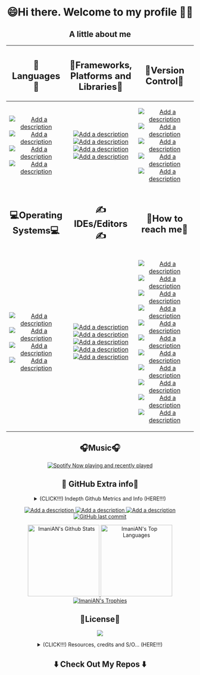 <h1 align="center"> <!--- Level 2 Heading to align contents -->
  😄Hi there. Welcome to my profile 🤗👋
</h1>

<h2 align="center">A little about me</h2> <!--- Level 2 Heading to align contents -->
<table> <!--- Table Grid format for readability -->
  <thead>
    <tr>
      <th>
        <h2 align="center">🧠Languages🧠</h2> <!--- Level 2 Heading to align contents -->
      </th>
      <th>
        <h2 align="center">🥋Frameworks, Platforms and Libraries🥋</h2> <!--- Level 2 Heading to align contents -->
      </th>
      <th>
        <h2 align="center">🧙Version Control🧙 </h2> <!--- Level 2 Heading to align contents -->
      </th>
    </tr>
  </thead>
  <tbody>
    <tr>
      <td> <!--- Contents for "🧠Languages🧠" -->
        <p align="center"> <!--- P tag to align contents -->
          <a href="https://www.microsoft.com/en-us/sql-server/sql-server-downloads">
            <img src="https://img.shields.io/badge/Microsoft%20SQL%20Sever-CC2927?style=for-the-badge&logo=microsoft%20sql%20server&logoColor=white" alt="Add a description" title= "Click on the link and check out the URL">
          </a>
          <a href="https://www.javascript.com/">
            <img src="https://img.shields.io/badge/javascript-%23323330.svg?style=for-the-badge&logo=javascript&logoColor=%23F7DF1E" alt="Add a description" title= "Click on the link and check out the URL">
          </a>
          <a href="https://www.python.org/">
            <img src="https://img.shields.io/badge/python-3670A0?style=for-the-badge&logo=python&logoColor=ffdd54" alt="Add a description" title= "Click on the link and check out the URL">
          </a>
          <a href="https://docs.microsoft.com/en-us/dotnet/csharp/">
            <img src="https://img.shields.io/badge/c%23-%23239120.svg?style=for-the-badge&logo=c-sharp&logoColor=white" alt="Add a description" title= "Click on the link and check out the URL">
          </a>
        </p>
      </td>
      <td> <!--- Contents for "🥋Frameworks, Platforms and Libraries🥋" -->
        <p align="center"> <!--- P tag to align contents -->
          <a href="https://tailwindcss.com/">
            <img src="https://img.shields.io/badge/tailwind-%2338B2AC.svg?style=for-the-badge&logo=tailwind-css&logoColor=white" alt="Add a description" title= "Click on the link and check out the URL">
          </a>
          <a href="https://nodejs.org/">
            <img src="https://img.shields.io/badge/node.js-6DA55F?style=for-the-badge&logo=node.js&logoColor=white" alt="Add a description" title= "Click on the link and check out the URL">
          </a>
          <a href="https://dotnet.microsoft.com/en-us/">
            <img src="https://img.shields.io/badge/.NET-5C2D91?style=for-the-badge&logo=.net&logoColor=white" alt="Add a description" title= "Click on the link and check out the URL">
          </a>
          <a href="https://svelte.dev/">
            <img src="https://img.shields.io/badge/svelte-%23f1413d.svg?style=for-the-badge&logo=svelte&logoColor=white" alt="Add a description" title= "Click on the link and check out the URL">
          </a>
        </p>
      </td>
<td> <!--- Contents for "🧙Version Control🧙" -->
        <p align="center"> <!--- P tag to align contents -->
          <a href="https://github.com/features/actions">
            <img src="https://img.shields.io/badge/github%20actions-%232671E5.svg?style=for-the-badge&logo=githubactions&logoColor=white" alt="Add a description" title= "Click on the link and check out the URL">
          </a>
          <a href="https://about.gitlab.com/">
            <img src="https://img.shields.io/badge/GitLab%20CI-%23181717.svg?style=for-the-badge&logo=gitlab&logoColor=white" alt="Add a description" title= "Click on the link and check out the URL">
          </a>
          <a href="https://about.gitlab.com/">
            <img src="https://img.shields.io/badge/gitlab-%23181717.svg?style=for-the-badge&logo=gitlab&logoColor=white" alt="Add a description" title= "Click on the link and check out the URL">
          </a>
          <a href="https://github.com/ImaniAN">
            <img src="https://img.shields.io/badge/github-%23121011.svg?style=for-the-badge&logo=github&logoColor=white" alt="Add a description" title= "Click on the link and check out the URL">
          </a>
          <a href="https://git-scm.com/">
            <img src="https://img.shields.io/badge/git-%23F05033.svg?style=for-the-badge&logo=git&logoColor=white" alt="Add a description" title= "Click on the link and check out the URL">
          </a>
        </p>
      </td>
    </tr>
    <tr>
      <td>
        <h2 align="center">💻Operating Systems💻</h2> <!--- Level 2 Heading to align contents -->
      </td>
      <td>
        <h2 align="center">✍IDEs/Editors✍</h2> <!--- Level 2 Heading to align contents -->
      </td>
      <td>
        <h2 align="center">📲How to reach me📲</h2> <!--- Level 2 Heading to align contents -->
      </td>
    </tr>
    <tr>
          <td> <!--- Contents for "💻Operating System💻" -->
        <p align="center"> <!--- P tag to align contents -->
         <a href="https://www.microsoft.com/en-za/windows">
          <img src="https://img.shields.io/badge/Windows%20Server%202022-0078D6?style=for-the-badge&logo=windows&logoColor=white" alt="Add a description" title= "Click on the link and check out the URL">
          <a href="https://manjaro.org/">
            <img src="https://img.shields.io/badge/Manjaro-35BF5C?style=for-the-badge&logo=Manjaro&logoColor=white" alt="Add a description" title= "Click on the link and check out the URL">
          </a>
        <a href="https://www.apache.org/">
          <img src="https://img.shields.io/badge/apache-%23D42029.svg?style=for-the-badge&logo=apache&logoColor=white" alt="Add a description" title= "Click on the link and check out the URL">
        </a>
        <a href="https://www.nginx.com/">
          <img src="https://img.shields.io/badge/nginx-%23009639.svg?style=for-the-badge&logo=nginx&logoColor=white" alt="Add a description" title= "Click on the link and check out the URL">
        </p>
      </td>
      <td> <!--- Contents for "✍IDEs/Editors✍" -->
        <p align="center"> <!--- P tag to align contents -->
          <a href="https://code.visualstudio.com/">
            <img src="https://img.shields.io/badge/Visual%20Studio%20Code-0078d7.svg?style=for-the-badge&logo=visual-studio-code&logoColor=white" alt="Add a description" title= "Click on the link and check out the URL">
          </a>
          <a href="https://visualstudio.microsoft.com/">
            <img src="https://img.shields.io/badge/Visual%20Studio-5C2D91.svg?style=for-the-badge&logo=visual-studio&logoColor=white" alt="Add a description" title= "Click on the link and check out the URL">
          </a>
          <a href="https://www.jetbrains.com/pycharm/">
            <img src="https://img.shields.io/badge/pycharm-143?style=for-the-badge&logo=pycharm&logoColor=black&color=black&labelColor=green" alt= "Add a description" title= "Click on the link and check out the URL">
          </a>
          <a href="https://www.postman.com/">
            <img src="https://img.shields.io/badge/Postman-FF6C37?style=for-the-badge&logo=postman&logoColor=white" alt="Add a description" title= "Click on the link and check out the URL">
          </a>
          <a href="https://jupyter.org/">
            <img src="https://img.shields.io/badge/jupyter-%23FA0F00.svg?style=for-the-badge&logo=jupyter&logoColor=white" alt="Add a description" title= "Click on the link and check out the URL">
          </a>
        </p>
      </td>
            <td> <!--- Contents for "🙏Sponsor Me🙏" -->
        <p align="center"> <!--- P tag to align contents -->
          </a>
          <a href="mailto:imani.niyigena@outlook.com">
            <img src="https://img.shields.io/badge/Microsoft_Outlook-0078D4?style=for-the-badge&logo=microsoft-outlook&logoColor=white" alt="Add a description" title= "Click on the link and check out the URL">
          </a>
          <a href="https://github.com/ImaniAN">
            <img src="https://img.shields.io/github/followers/ImaniAN?label=ImaniAN&logo=GitHub&style=for-the-badge" alt="Add a description" title= "Click on the link and check out the URL">
          </a>
          <a href="https://linktr.ee/imaniniyigena">
            <img src="https://img.shields.io/badge/linktr.ee-1de9b6?style=for-the-badge&logo=linktree&logoColor=white" alt="Add a description" title= "Click on the link and check out the URL">
          </a>
          <a href="https://www.linkedin.com/in/imani-niyigena-04ab47136/">
            <img src="https://img.shields.io/badge/linkedin-%230077B5.svg?style=for-the-badge&logo=linkedin&logoColor=white" alt="Add a description" title= "Click on the link and check out the URL">
          </a>
          <a href="mailto:imanix8@gmail.com">
            <img src="https://img.shields.io/badge/Gmail-D14836?style=for-the-badge&logo=gmail&logoColor=white" alt="Add a description" title= "Click on the link and check out the URL">
          </a>
        <a href="https://www.buymeacoffee.com/KingIAN">
          <img src="https://img.shields.io/badge/Buy%20Me%20a%20Coffee-ffdd00?style=for-the-badge&logo=buy-me-a-coffee&logoColor=black" alt="Add a description" title= "Click on the link and check out the URL">
        </a>
        <a href="https://www.blockchain.com/explorer/addresses/eth/0x0fE164Fa8e566908aa873a0610170d49804bC123">
          <img src="https://img.shields.io/badge/Ethereum-3C3C3D?style=for-the-badge&logo=Ethereum&logoColor=white" alt="Add a description" title= "Click on the link and check out the URL">
        </a>
        <a href="https://blockchair.com/litecoin/address/MKgSAbMUhrjbKVzak9KHJ6HvBD75rHd4oZ">
          <img src="https://img.shields.io/badge/Litecoin-A6A9AA?style=for-the-badge&logo=Litecoin&logoColor=white" alt="Add a description" title= "Click on the link and check out the URL">
        </a>
        <a href="https://www.blockchain.com/explorer/addresses/btc/3GJ2JR5m8iTGr6XufSJ7cRhv5iotfydSs4">
          <img src="https://img.shields.io/badge/Bitcoin-000?style=for-the-badge&logo=bitcoin&logoColor=white" alt="Add a description" title= "Click on the link and check out the URL">
        </a>
        <a href="https://www.paypal.me/ImaniNiyigena">
          <img src="https://img.shields.io/badge/PayPal-00457C?style=for-the-badge&logo=paypal&logoColor=white" alt="Add a description" title= "Click on the link and check out the URL">
        </a>
        <a href="https://xrpscan.com/account/rsRy14FvipgqudiGmptJBhr1RtpsgfzKMM">
          <img src="https://img.shields.io/badge/Xrp-black?style=for-the-badge&logo=xrp&logoColor=white" alt="Add a description" title= "Click on the link and check out the URL">
        </a>
      </p>
      </td>
    </tr>
  </tbody>
</table>

<h2 align="center">🎧Music🎧</h2> <!--- Level 2 Heading to align contents -->

<p align="center"> <!--- P tag to align contents -->
  <a href="https://open.spotify.com/user/3le8v925s45h586cyv9dfpdlt" align="center"> <!--- Spotify currently playing and last played with link to Spotify Account -->
    <img src="https://spotify-github-profile.vercel.app/api/view?uid=3le8v925s45h586cyv9dfpdlt&cover_image=true&theme=default&bar_color_cover=true" align="center" alt="Spotify Now playing and recently played" title= "Click on the link and check out the URL">
  </a><!--- Spotify currently playing and last played with link to Spotify Account -->
</p>

<h2 align="center">🤝 GitHub Extra info🤝</h2> <!--- Level 2 Heading to align contents -->
<details align="center">
  <summary>
  (CLICK!!!) Indepth Github Metrics and Info (HERE!!!)
  </summary>
  <ol>
    <a href="https://github.com/ImaniAN">
    <img src="https://api.star-history.com/svg?repos=ImaniAN/ImaniAN&type=Date" alt="Add a description" title= "Click on the link and check out the URL">
  </a>
    <p align="center">
<img src="https://metrics.lecoq.io/ImaniAN?template=classic&base.indepth=true&base.hireable=true&isocalendar=1&languages=1&achievements=1&base=header%2C%20activity%2C%20community%2C%20repositories%2C%20metadata&base.indepth=true&base.hireable=true&base.skip=false&isocalendar=false&isocalendar.duration=full-year&languages=false&languages.ignored=HTML%2C%20CSS%2C%20M4%2C%20C%2C%20C%2B%2B%2C%20PHP%2C%20Makefile%2C%20Roff%2C%20CMake%2C%20Shell&languages.limit=9&languages.threshold=0%25&languages.other=false&languages.colors=github&languages.sections=most-used&languages.indepth=false&languages.analysis.timeout=15&languages.analysis.timeout.repositories=7.5&languages.categories=markup%2C%20programming&languages.recent.categories=markup%2C%20programming&languages.recent.load=300&languages.recent.days=14&achievements=false&achievements.threshold=X&achievements.secrets=true&achievements.display=detailed&achievements.limit=999&config.timezone=Africa%2FJohannesburg" width="90%"></img>
</p>
  </ol>
</details>

<p align="center"> <!--- P tag to align contents -->
  <a href="https://github.com/ImaniAN">
    <img src="https://komarev.com/ghpvc/?username=ImaniAN&&style=for-the-badge" alt="Add a description" title= "Click on the link and check out the URL">
  </a>
  <a href="https://github.com/ImaniAN/ImaniAN/network/members">
    <img src="https://img.shields.io/github/forks/ImaniAN/ImaniAN?style=for-the-badge&color=1D70B8&logo=GitHub&logoColor=FFFFFF&label=Repo%20Forks" alt="Add a description" title= "Click on the link and check out the URL">
   </a>
     <a href="https://github.com/ImaniAN/ImaniAN/stargazers">
    <img src="https://img.shields.io/github/stars/ImaniAN/ImaniAN?style=for-the-badge&logo=GitHub&logoColor=FFFFFF&color=1D70B8&label=Repo%20Stargazers" alt="Add a description" title= "Click on the link and check out the URL">
   </a>
  <a href="https://github.com/ImaniAN">
   <img alt="GitHub last commit" src="https://img.shields.io/github/last-commit/ImaniAN/ImaniAN?style=for-the-badge&color=1D70B8&logo=GitHub&logoColor=FFFFFF&label=Last%20Updated" title= "Click on the link and check out the URL">
  </a>
    </p>
  <p align="center"> <!--- P tag to align contents -->
    <a href="https://github.com/ImaniAN">
      <img alt="ImaniAN's Github Stats" title= "Click on the link and check out the URL" src="https://denvercoder1-github-readme-stats.vercel.app/api/?username=ImaniAN&show_icons=true&count_private=true&layout=compact&theme=gotham" height="192px">
    </a>
    <a href="https://github.com/ImaniAN">
    <img alt="ImaniAN's Top Languages" title= "Click on the link and check out the URL" src="https://github-readme-stats.vercel.app/api/top-langs/?username=ImaniAN&langs_count=9&layout=compact&theme=gotham" height="192px">
    </a>
    <br>
      <a href="https://github.com/ImaniAN">
      <img alt="ImaniAN's Trophies" title= "Click on the link and check out the URL" src="https://github-profile-trophy.vercel.app/?username=ImaniAN&column=4&theme=juicyfresh">
    </a>
</p>
<h2 align="center">🔐License🔐</h2> <!--- Level 2 Heading to align contents -->
<p align="center"> <!--- P tag to align contents -->
  <a href="https://github.com/ImaniAN/ImaniAN/blob/main/LICENSE">
    <img src="https://img.shields.io/github/license/ImaniAN/ImaniAN?style=for-the-badge&color=1D70B8">
  </a>
</p>

<details>
  <summary align="center">
  (CLICK!!!) Resources, credits and S/O... (HERE!!!)
  </summary>
  <ol>
    <li><a href="https://github.com/stars/ImaniAN/lists/readme">My personal list of GitHub ReadMe resources</a></li>
    <li><a href="https://awesome-github-readme-profile.netlify.app/">A Collection of GitHub Profiles with awesome ReadMe by categories</a></li>
    <li><a href="https://arturssmirnovs.github.io/github-profile-readme-generator/">GitHub Profile ReadMe Generator by arturssmirnovs</a></li>
    <li><a href="https://github.com/abhisheknaiidu/abhisheknaiidu">A GitHub Profile - abhisheknaiidu </a></li>
    <li><a href="https://github.com/DenverCoder1/DenverCoder1">A GitHub Profile - DenverCoder1</a></li>
    <li><a href="https://github.com/liununu/liununu">A GitHub Profile - liununu</a></li>
    <li><a href="https://github.com/Ileriayo/markdown-badges">Markdown Badges by Ileriayo</a></li>
    <li><a href="https://github.com/lowlighter/metrics">GitHub Account/Repo Metric by lowlighter</a></li>
    <li><a href="https://github.com/matiassingers/awesome-readme">Awesome ReadMe's by matiassingers</a></li>
    <li><a href="https://github.com/dec0dOS/amazing-github-template#acknowledgements">Awesome ReadMe acknowledgements by dec0dOS</a></li>
    <li><a href="https://github.com/dec0dOS/amazing-github-template">Awesome ReadMe's by dec0dOS</a></li>
    <li><a href="https://github.com/abhisheknaiidu/awesome-github-profile-readme">Awesome ReadMe's by abhisheknaiidu</a></li>
    <li><a href="https://spotify-github-profile.vercel.app/api/login">Spotify GitHub Profile Connecter (The one I used) </a></li>
    <li><a href="https://github.com/kittinan/spotify-github-profile">Spotify GitHub Profile Connecter by kittinan</a></li>
    <li><a href="https://rahuldkjain.github.io/gh-profile-readme-generator/">GitHub Profile ReadMe Generator by rahuldkjain</a></li>
    <li><a href="https://github.com/anuraghazra/github-readme-stats">GitHub Stats by anuraghazra</a></li>
    <li><a href="https://github.com/arturssmirnovs/github-profile-views-counter">Github Profile Views Counter by arturssmirnovs</a></li>
    <li><a href="https://github.com/ryo-ma/github-profile-trophy">Github Profile Trophies by ryo-ma</a></li>
    <li><a href="https://github.com/DenverCoder1/github-readme-streak-stats">Github ReadMe Streak Stats by DenverCoder1</a></li>
    <li><a href="https://github.com/Ashutosh00710/github-readme-activity-graph">Github Readme Activity Graph Ashutosh00710</a></li>
    <li><a href="https://star-history.com/#ImaniAN/ImaniAN&Date">Star History for GitHub Repos</a></li>
    <li><a href="https://github-readme-streak-stats.herokuapp.com/demo/">Github ReadMe Streak Stats</a></li>
    <li><a href="https://coderjojo.github.io/creative-profile-readme/">A Collection of GitHub Profiles with awesome ReadMe</a></li>
  </ol>
</details>

<h2  align="center">⬇️ Check Out My Repos ⬇️ </h2>

<!--
# Top 5 Badges That Will Take Your GitHub Repository to the Next Level
## 1. GitHub Stats
![Your Repository's Stats](https://github-readme-stats.vercel.app/api?username=Tanu-N-Prabhu&show_icons=true)
## 2. Most Used Languages
![Your Repository's Stats](https://github-readme-stats.vercel.app/api/top-langs/?username=Tanu-N-Prabhu&theme=blue-green)
## 3. Contributors Badge
![Your Repository's Stats](https://contrib.rocks/image?repo=Tanu-N-Prabhu/Python)
## 4. Random Joke Generator
![Jokes Card](https://readme-jokes.vercel.app/api)
## 5. Profile View Counter
![Profile View Counter](https://komarev.com/ghpvc/?username=ImaniAN)
### Repository View Counter - HITS
![Hits](https://hitcounter.pythonanywhere.com/count/tag.svg?url=https://github.com/Tanu-N-Prabhu/Python)
 -->

 <!--- SECTION START: Contents for Number of profile visitors -->
<!--   <div align="center">
  <br>
    <p align="centre"><b>Number of profile visitors</b></p>
    <p align="center"><img align="center" src="https://profile-counter.glitch.me/{ImaniAN}/count.svg" /></p>
  <br>
 </div>
<p align="center">
  <img align="" height='120px' src="https://raw.githubusercontent.com/rodrigograca31/rodrigograca31/master/matrix.svg" />
</p>
 <hr> -->
 <!--- SECTION END: Contents for Number of profile visitors -->
